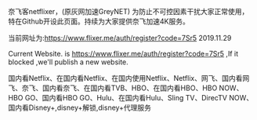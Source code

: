 奈飞客netflixer，(原灰网加速GreyNET) 为防止不可控因素干扰大家正常使用，特在Github开设此页面。持续为大家提供奈飞加速4K服务。

当前网址为:https://www.flixer.me/auth/register?code=7Sr5   2019.11.29   

Current Website. is https://www.flixer.me/auth/register?code=7Sr5 ,If it blocked ,we'll publish a new website.


<p><p><p><p><p><p><p><p><p>






















国内看Netflix、在国内看Netflix、在国内使用Netflix、Netflix、网飞、国内看网飞、奈飞、国内看奈飞、在国内看TVB、HBO、在国内看HBO、HBO NOW、HBO GO、国内看HBO GO、Hulu、在国内看Hulu、Sling TV、DirecTV NOW、国内看Disney+,disney+解锁,disney+代理服务

